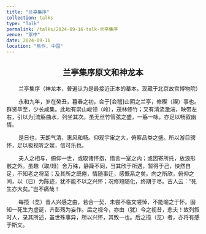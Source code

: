 ```yaml
---
title: "兰亭集序"
collection: talks
type: "Talk"
permalink: /talks/2024-09-16-talk-兰亭集序
venue: "家中"
date: 2024-09-16
location: "焦作, 中国"
---
```


## <center>兰亭集序原文和神龙本</center>

<img src="https://lulawoffice.github.io/images/LantingXu.jpg" title="" alt="" data-align="center">        兰亭集序（神龙本，普遍认为是最接近正本的摹本，现藏于北京故宫博物院）

        永和九年，岁在癸丑，暮春之初，会于[会稽]山阴之兰亭，修稧（禊）事也。群贤毕至，少长咸集。此地有崇山峻领（岭），茂林修竹；又有清流激湍，映带左右，引以为[流觞曲水，列坐其次。虽无丝竹管弦之盛，一觞一咏，亦足以畅叙幽情。

        是日也，天朗气清，惠风和畅。仰观宇宙之大，俯察品类之盛。所以游目骋怀，足以极视听之娱，信可乐也。

        夫人之相与，俯仰一世，或取诸怀抱，悟言一室之内；或因寄所托，放浪形骸之外。虽趣（取/趋）舍万殊，静躁不同，当其欣于所遇，暂得于己，怏然自足，不知老之将至；及其所之既倦，情随事迁，感慨系之矣。向之所欣，俯仰之间，以（已）为陈迹，犹不能不以之兴怀；况修短随化，终期于尽。古人云：“死生亦大矣。”岂不痛哉！

        每揽（览）昔人兴感之由，若合一契，未尝不临文嗟悼，不能喻之于怀。固知一死生为虚诞，齐彭殇为妄作。后之视今，亦由（犹）今之视昔，悲夫！故列叙时人，录其所述，虽世殊事异，所以兴怀，其致一也。后之揽（览）者，亦将有感于斯文。
